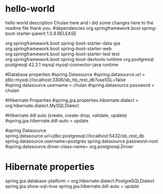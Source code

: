# hello-world
hello world description
Chulan here and i did some changes here to the readme file
thank you.
#dependancies
<parent>
  <groupId>org.springframework.boot</groupId>
  <artifactId>spring-boot-starter-parent</artifactId>
  <version>1.5.9.RELEASE</version>
  <relativePath/> <!-- lookup parent from repository -->
</parent>

<dependency>
  <groupId>org.springframework.boot</groupId>
  <artifactId>spring-boot-starter-data-jpa</artifactId>
</dependency>

<dependency>
  <groupId>org.springframework.boot</groupId>
  <artifactId>spring-boot-starter-web</artifactId>
</dependency>
<dependency>
  <groupId>org.springframework.boot</groupId>
  <artifactId>spring-boot-starter-test</artifactId>
  <scope>test</scope>
</dependency>

<dependency>
  <groupId>org.springframework.boot</groupId>
  <artifactId>spring-boot-devtools</artifactId>
  <scope>runtime</scope>
</dependency>
<dependency>
    <groupId>org.postgresql</groupId>
    <artifactId>postgresql</artifactId>
    <version>42.2.1</version>
</dependency>
<dependency>
    <groupId>mysql</groupId>
    <artifactId>mysql-connector-java</artifactId>
    <scope>runtime</scope>
</dependency>

#Database properties
#spring Datasource
#spring.datasource.url = jdbc:mysql://localhost:3306/sb_hb_rest_db?useSSL=false
#spring.datasource.username = chulan
#spring.datasource.password = chulan

#Hibernate Properties
#spring.jpa.properties.hibernate.dialect = org.hibernate.dialect.MySQLDialect

#Hibernate ddl auto (create, create-drop, validate, update)
#spring.jpa.hibernate.ddl-auto = update

#spring Datasource
spring.datasource.url=jdbc:postgresql://localhost:5432/sb_rest_db
spring.datasource.username=postgres
spring.datasource.password=root
#spring.datasource.driver-class-name= org.postgresql.Driver

# Hibernate properties
spring.jpa.database-platform = org.hibernate.dialect.PostgreSQLDialect
spring.jpa.show-sql=true
spring.jpa.hibernate.ddl-auto = update
